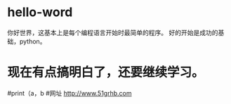 # hello-word
你好世界，这基本上是每个编程语言开始时最简单的程序。
好的开始是成功的基础，python。
# 现在有点搞明白了，还要继续学习。
#print（a，b
#网址
http://www.51grhb.com
